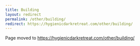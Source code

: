 ```yaml
---
title: Building
layout: redirect
permalink: /other/building/
redirect: https://hygienicdarkretreat.com/other/building/
---
```


Page moved to <https://hygienicdarkretreat.com/other/building/>

